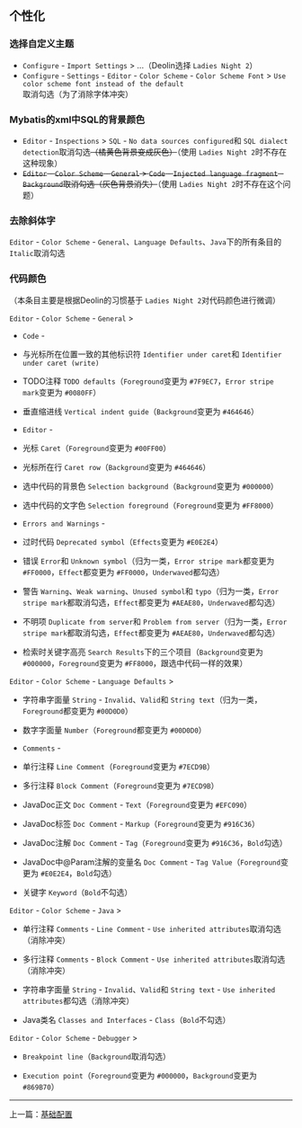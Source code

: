 ## 个性化

### 选择自定义主题

- `Configure` - `Import Settings` > ...（Deolin选择 `Ladies Night 2`）
- `Configure` - `Settings` - `Editor` - `Color Scheme` - `Color Scheme Font` > `Use color scheme font instead of the default`取消勾选（为了消除字体冲突）

### Mybatis的xml中SQL的背景颜色

- `Editor` - `Inspections` > `SQL` - `No data sources configured`和 `SQL dialect detection`取消勾选<del>（橘黄色背景变成灰色）</del>（使用 `Ladies Night 2`时不存在这种现象）
- <del>`Editor` - `Color Scheme` - `General` > `Code` - `Injected language fragment` - `Background`取消勾选（灰色背景消失）</del>（使用 `Ladies Night 2`时不存在这个问题）

### 去除斜体字

`Editor` - `Color Scheme` - `General`、`Language Defaults`、`Java`下的所有条目的 `Italic`取消勾选

### 代码颜色

（本条目主要是根据Deolin的习惯基于 `Ladies Night 2`对代码颜色进行微调）

`Editor` - `Color Scheme` - `General` >

- `Code` -

 - 与光标所在位置一致的其他标识符 `Identifier under caret`和 `Identifier under caret (write)`

 - TODO注释 `TODO defaults`（`Foreground`变更为 `#7F9EC7`，`Error stripe mark`变更为 `#0080FF`）

 - 垂直缩进线 `Vertical indent guide`（`Background`变更为 `#464646`）

- `Editor` -

 - 光标 `Caret`（`Foreground`变更为 `#00FF00`）

 - 光标所在行 `Caret row`（`Background`变更为 `#464646`）

 - 选中代码的背景色 `Selection background`（`Background`变更为 `#000000`）

 - 选中代码的文字色 `Selection foreground`（`Foreground`变更为 `#FF8000`）

- `Errors and Warnings` -

 - 过时代码 `Deprecated symbol`（`Effects`变更为 `#E0E2E4`）

 - 错误 `Error`和 `Unknown symbol`（归为一类，`Error stripe mark`都变更为 `#FF0000`，`Effect`都变更为 `#FF0000`，`Underwaved`都勾选）

 - 警告 `Warning`、`Weak warning`、`Unused symbol`和 `typo`（归为一类，`Error stripe mark`都取消勾选，`Effect`都变更为 `#AEAE80`，`Underwaved`都勾选）

 - 不明项 `Duplicate from server`和 `Problem from server`（归为一类，`Error stripe mark`都取消勾选，`Effect`都变更为 `#AEAE80`，`Underwaved`都勾选）

- 检索时关键字高亮 `Search Results`下的三个项目（`Background`变更为 `#000000`，`Foreground`变更为 `#FF8000`，跟选中代码一样的效果）

`Editor` - `Color Scheme` - `Language Defaults` >

- 字符串字面量 `String` - `Invalid`、`Valid`和 `String text`（归为一类，`Foreground`都变更为 `#00D0D0`）

- 数字字面量 `Number`（`Foreground`都变更为 `#00D0D0`）

- `Comments` -

 - 单行注释 `Line Comment`（`Foreground`变更为 `#7ECD9B`）

 - 多行注释 `Block Comment`（`Foreground`变更为 `#7ECD9B`）

 - JavaDoc正文 `Doc Comment` - `Text`（`Foreground`变更为 `#EFC090`）

 - JavaDoc标签 `Doc Comment` - `Markup`（`Foreground`变更为 `#916C36`）

 - JavaDoc注解 `Doc Comment` - `Tag`（`Foreground`变更为 `#916C36`，`Bold`勾选）

 - JavaDoc中@Param注解的变量名 `Doc Comment` - `Tag Value`（`Foreground`变更为 `#E0E2E4`，`Bold`勾选）

- 关键字 `Keyword`（`Bold`不勾选）

`Editor` - `Color Scheme` - `Java` > 

- 单行注释 `Comments` - `Line Comment` - `Use inherited attributes`取消勾选（消除冲突）

- 多行注释 `Comments` - `Block Comment` - `Use inherited attributes`取消勾选（消除冲突）

- 字符串字面量 `String` - `Invalid`、`Valid`和 `String text` - `Use inherited attributes`都勾选（消除冲突）

- Java类名 `Classes and Interfaces` - `Class`（`Bold`不勾选）

`Editor` - `Color Scheme` - `Debugger` >

- `Breakpoint line`（`Background`取消勾选）

- `Execution point`（`Foreground`变更为 `#000000`，`Background`变更为 `#869B70`）

---

上一篇：[基础配置](https://github.com/spldeolin/intellij-idea-config/blob/master/doc/%E5%9F%BA%E7%A1%80%E9%85%8D%E7%BD%AE.md)